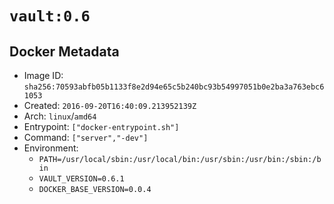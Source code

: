 # `vault:0.6`

## Docker Metadata

- Image ID: `sha256:70593abfb05b1133f8e2d94e65c5b240bc93b54997051b0e2ba3a763ebc61053`
- Created: `2016-09-20T16:40:09.213952139Z`
- Arch: `linux`/`amd64`
- Entrypoint: `["docker-entrypoint.sh"]`
- Command: `["server","-dev"]`
- Environment:
  - `PATH=/usr/local/sbin:/usr/local/bin:/usr/sbin:/usr/bin:/sbin:/bin`
  - `VAULT_VERSION=0.6.1`
  - `DOCKER_BASE_VERSION=0.0.4`
